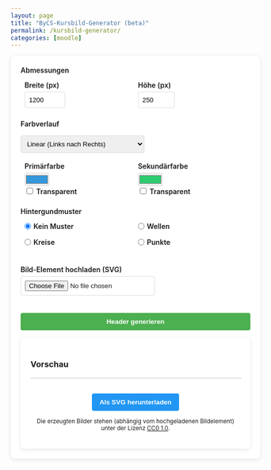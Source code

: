 ```yaml
---
layout: page
title: "ByCS-Kursbild-Generator (beta)"
permalink: /kursbild-generator/
categories: [moodle]
---
```


 <style>
        .container {
            display: flex;
            flex-direction: column;
            gap: 20px;
            min-width: 350px;
        }
        .controls {
            background-color: white;
            padding: 20px;
            border-radius: 8px;
            box-shadow: 0 2px 10px rgba(0,0,0,0.1);
        }
        .control-group {
            margin-bottom: 15px;
        }
        label {
            display: block;
            margin-bottom: 5px;
            font-weight: 600;
        }

        select, input {
            padding: 8px;
            border: 1px solid #ddd;
            border-radius: 4px;
        }
        .color-inputs, .size-inputs, .pattern-selection {
            display: grid;
            grid-template-columns: 1fr 1fr;
            gap: 10px;
            padding: 8px;
       }

       .color-inputs input {
        padding: 0px;
       }

        button {
            background-color: #4CAF50;
            color: white;
            border: none;
            padding: 10px 15px;
            border-radius: 4px;
            cursor: pointer;
            font-weight: 600;
            margin-top: 10px;
        }
        button:hover {
            background-color: #45a049;
        }
        .preview {
            background-color: white;
            padding: 20px;
            border-radius: 8px;
            box-shadow: 0 2px 10px rgba(0,0,0,0.1);
            overflow: hidden;
        }
        #svg-container {
            width: 100%;
            border: 1px solid #ddd;
            overflow: hidden;
            position: relative;
        }
        .download-section {
            margin-top: 20px;
            text-align: center;
        }
        #download-btn {
            background-color: #2196F3;
        }
        #download-btn:hover {
            background-color: #0b7dda;
        }
        .pattern-selection label {
            display: flex;
            align-items: center;
            gap: 5px;
        }
        .pattern-selection input[type="radio"] {
            margin: 0;
        }
        .image-size-slider {
            margin-top: 10px;
        }
        .color-section {
            display: flex;
            flex-direction: column;
            gap: 10px;
        }
        .secondary-color-container {
            transition: opacity 0.3s;
        }
        .disabled {
            opacity: 0.5;
            pointer-events: none;
        }

        .hidden {
            display: none;
        }
    </style>

<div class="container">
    <div class="controls">
        <div class="control-group">
            <label>Abmessungen</label>
            <div class="size-inputs">
                <div>
                    <label for="width">Breite (px)</label>
                    <input type="number" id="width" value="1200" min="400" max="2000">
                </div>
                <div>
                    <label for="height">Höhe (px)</label>
                    <input type="number" id="height" value="250" min="100" max="800">
                </div>
            </div>
        </div>
        <div class="control-group color-section">
            <label>Farbverlauf</label>
            <select id="gradient-type" style="max-width: 250px">
                <option value="linear">Linear (Links nach Rechts)</option>
                <option value="linear-top-bottom">Linear (Oben nach Unten)</option>
                <option value="radial">Radial (Mitte nach Außen)</option>
                <option value="diagonal">Diagonal</option>
                <option value="none">Kein Farbverlauf</option>
            </select>         
            <div class="color-inputs" id="color-selection">
                <div>
                    <label for="primary-color">Primärfarbe</label>
                    <input type="color" id="primary-color" value="#3498db">
                    <label><input type="checkbox" id="primary-transparent"> Transparent</label>
                </div>
                <div class="secondary-color-container" id="secondary-color-container">
                    <label for="secondary-color">Sekundärfarbe</label>
                    <input type="color" id="secondary-color" value="#2ecc71">
                    <label><input type="checkbox" id="secondary-transparent"> Transparent</label>
                </div>
        </div>
        <div class="control-group">
            <label>Hintergundmuster</label>
            <div class="pattern-selection" id="pattern-selection">
                <label><input type="radio" name="pattern" value="none" checked> Kein Muster</label>
                <label><input type="radio" name="pattern" value="waves"> Wellen</label>
                <label><input type="radio" name="pattern" value="circles"> Kreise</label>
                <label><input type="radio" name="pattern" value="dots"> Punkte</label>
            </div>
        </div>
        <div id="animation-options" class="hidden">
        <div class="control-group">
            <label>Animationstyp</label>
            <select id="animation-type">
                <option value="none">Keine</option>
                <option value="translate">Bewegung links nach rechts</option>
                <option value="translate2">Bewegung oben nach unten</option>
                <option value="rotate">Rotation</option>
                <option value="fade">Ausblenden</option>
                <option value="diagonal">Diagonal</option>
            </select>
        </div> 
        <div class="control-group">
            <label>Animationsgeschwindigkeit</label>
            <select id="animation-speed">
                <option value="slow">Langsam</option>
                <option value="medium" selected>Mittel</option>
                <option value="fast">Schnell</option>
            </select>
        </div>
     </div>
        <div class="control-group">
            <label>Bild-Element hochladen (SVG)</label>
            <input type="file" id="image-upload" accept="image/svg+xml">
            <div id="image-controls" class="hidden">
            <label for="image-size">Bildgröße:</label>
            <input type="range" id="image-size" class="image-size-slider" min="25" max="200" value="200">
            <label for="image-position">Bildposition x:</label>
            <input type="range" id="image-position" class="image-position-slider" min="0" max="100" value="50">
            <label for="image-position">Bildposition y:</label>
            <input type="range" id="image-position-y" class="image-position-slider" min="-100" max="100" value="0">
            </div>
        </div>
      <button id="generate-btn">Header generieren</button>
    </div>
    <div class="preview">
        <h3>Vorschau</h3>
        <div id="svg-container"></div>
        <div class="download-section">
            <button id="download-btn">Als SVG herunterladen</button>
            <p>
  <small>
      Die erzeugten Bilder stehen (abhängig vom hochgeladenen Bildelement) unter der Lizenz <a href="https://creativecommons.org/publicdomain/zero/1.0/deed.de" target="_blank" rel="license noopener noreferrer">CC0 1.0</a>.
  </small>
</p>
        </div>
    </div>


</div>

<script>
document.addEventListener('DOMContentLoaded', function() {
    const generateBtn = document.getElementById('generate-btn');
    const downloadBtn = document.getElementById('download-btn');
    const svgContainer = document.getElementById('svg-container');
    const imageUpload = document.getElementById('image-upload');
    const imageSizeSlider = document.getElementById('image-size');
    const imagePositionSlider = document.getElementById('image-position');
    const imagePositionSliderY = document.getElementById('image-position-y');
    const gradientType = document.getElementById('gradient-type');
    const secondaryColorContainer = document.getElementById('secondary-color-container');
    const primaryColor = document.getElementById('primary-color');
    const secondaryColor = document.getElementById('secondary-color');
    let uploadedImage = null;
    let uploadedImageAspectRatio = 1; // Default aspect ratio
    
    generateBtn.addEventListener('click', generateHeader);
    downloadBtn.addEventListener('click', downloadSVG);
    imageUpload.addEventListener('change', handleImageUpload);
    gradientType.addEventListener('change', toggleSecondaryColor);
    primaryColor.addEventListener('input', generateHeader);
    secondaryColor.addEventListener('input', generateHeader);
    document.getElementById('primary-transparent').addEventListener('change', generateHeader);
    document.getElementById('secondary-transparent').addEventListener('change', generateHeader);
    document.getElementById('pattern-selection').addEventListener('change', generateHeader);
    document.getElementById('animation-type').addEventListener('change', generateHeader);
    document.getElementById('animation-speed').addEventListener('change', generateHeader);
    document.getElementById('width').addEventListener('input', generateHeader);
    document.getElementById('height').addEventListener('input', generateHeader);
    imageSizeSlider.addEventListener('input', generateHeader); 
    imagePositionSlider.addEventListener('input', generateHeader);
    imagePositionSliderY.addEventListener('input', generateHeader);
    
    function toggleSecondaryColor() {
        if (gradientType.value === 'none') {
            secondaryColorContainer.classList.add('disabled');
        } else {
            secondaryColorContainer.classList.remove('disabled');
        }
        generateHeader();
    }
    
    function handleImageUpload(event) {
    const file = event.target.files[0];
    if (file && file.type === 'image/svg+xml') {
        const reader = new FileReader();
        reader.onload = function(e) {
            const uploadedSVGContent = e.target.result;
            
            // Parse the SVG to get width and height for aspect ratio calculation
            const parser = new DOMParser();
            const svgDoc = parser.parseFromString(uploadedSVGContent, 'image/svg+xml');
            const svgElement = svgDoc.documentElement;
            
            // Get width and height to calculate aspect ratio
            let svgWidth = svgElement.getAttribute('width') || svgElement.getAttribute('viewBox')?.split(' ')[2];
            let svgHeight = svgElement.getAttribute('height') || svgElement.getAttribute('viewBox')?.split(' ')[3];
            
            // Convert to numbers if they're strings with units
            if (svgWidth && typeof svgWidth === 'string') {
                svgWidth = parseFloat(svgWidth);
            }
            if (svgHeight && typeof svgHeight === 'string') {
                svgHeight = parseFloat(svgHeight);
            }
            
            // If no viewBox exists, create one based on width and height
            if (!svgElement.getAttribute('viewBox')) {
                if (svgWidth && svgHeight) {
                    svgElement.setAttribute('viewBox', `0 0 ${svgWidth} ${svgHeight}`);
                }
            }
            
            // Calculate aspect ratio if both dimensions are available
            if (svgWidth && svgHeight) {
                uploadedImageAspectRatio = svgHeight / svgWidth;
            }
            
            // Store the SVG content
            uploadedImage = svgElement.outerHTML;  // Use the outerHTML to save the complete SVG content
            
            // Show image controls
            document.getElementById('image-controls').classList.remove('hidden');
            generateHeader();
        };
        reader.readAsText(file);
    } else {
        alert('Bitte eine SVG-Datei hochladen.');
    }
}

    
    function generateHeader() {
        const width = document.getElementById('width').value;
        const height = document.getElementById('height').value;
        const primaryTransparent = document.getElementById('primary-transparent').checked;
        const secondaryTransparent = document.getElementById('secondary-transparent').checked;
        const primaryColorObjValue = document.getElementById('primary-transparent').checked;
        const primaryColorValue = primaryTransparent ? 'transparent' : document.getElementById('primary-color').value;
        const secondaryColorValue = secondaryTransparent ? 'transparent' : document.getElementById('secondary-color').value;
        const pattern = document.querySelector('input[name="pattern"]:checked').value;
        const speed = document.getElementById('animation-speed').value;
        const animationType = document.getElementById('animation-type').value;
        const imageSize = imageSizeSlider.value;
        const imagePosition = imagePositionSlider.value;
        const imagePositionY = imagePositionSliderY.value;
        const gradientTypeValue = gradientType.value;
        const duration = speed === 'slow' ? 15 : speed === 'fast' ? 5 : 10; 
        
        // Generiere den korrekten Farbverlauf basierend auf der Auswahl
        let gradientDef = '';
        let fillColor = '';
        if (gradientTypeValue === 'none') {
            // Kein Farbverlauf, verwende die Primärfarbe als einfache Füllung
            fillColor = `fill="${primaryColorValue}"`;
        } else {
            // Erstelle einen Farbverlauf und verwende ihn als Füllung
            const gradientId = 'bg-gradient';
            fillColor = `fill="url(#${gradientId})"`;          
            if (gradientTypeValue === 'linear') {
                gradientDef = `
                <linearGradient id="${gradientId}" x1="0%" y1="0%" x2="100%" y2="0%">
                    <stop offset="0%" stop-color="${primaryColorValue}" />
                    <stop offset="100%" stop-color="${secondaryColorValue}" />
                </linearGradient>`;
            } else if (gradientTypeValue === 'linear-top-bottom') {
                gradientDef = `
                <linearGradient id="${gradientId}" x1="0%" y1="0%" x2="0%" y2="100%">
                    <stop offset="0%" stop-color="${primaryColorValue}" />
                    <stop offset="100%" stop-color="${secondaryColorValue}" />
                </linearGradient>`;
            } else if (gradientTypeValue === 'radial') {
                gradientDef = `
                <radialGradient id="${gradientId}" cx="50%" cy="50%" r="70%" fx="50%" fy="50%">
                    <stop offset="0%" stop-color="${primaryColorValue}" />
                    <stop offset="100%" stop-color="${secondaryColorValue}" />
                </radialGradient>`;
            } else if (gradientTypeValue === 'diagonal') {
                gradientDef = `
                <linearGradient id="${gradientId}" x1="0%" y1="0%" x2="100%" y2="100%">
                    <stop offset="0%" stop-color="${primaryColorValue}" />
                    <stop offset="100%" stop-color="${secondaryColorValue}" />
                </linearGradient>`;
            }
        }
        
        // Create the SVG with foreignObject if there's an uploaded image
        let uploadedImageElement = '';
        if (uploadedImage) {
            // Calculate width based on slider
            const imgWidth = width/4 * imageSize / 100;
            
            // Calculate height based on width and aspect ratio
            const imgHeight = imgWidth * uploadedImageAspectRatio;
            
            // Calculate positions
            const posX = (width - width * imagePosition / 100) - imgWidth;
            const posY = (imagePositionY * height / 100);

            const parser = new DOMParser();
            const svgDoc = parser.parseFromString(uploadedImage, 'image/svg+xml');
            const svgElement = svgDoc.documentElement;

            // Setze die gewünschte Größe auf das SVG-Element
            svgElement.setAttribute('width', "100%");
            svgElement.setAttribute('height', "100%");

             // Create foreignObject element with the uploaded SVG content
            // Add overflow: visible to prevent clipping
            uploadedImageElement = `
            <foreignObject x="${posX+imgWidth/2}" y="${posY}" width="${imgWidth}" height="${imgHeight}" style="overflow: visible;">
                ${svgElement.outerHTML} 
            </foreignObject>
            `;
        }
        
        const svg = `<svg xmlns="http://www.w3.org/2000/svg" viewBox="0 0 ${width} ${height}" width="100%" height="100%">
        <defs>
            ${gradientDef}
            ${createPattern(pattern, primaryColorValue, duration, animationType)}
        </defs>
        <rect width="100%" height="100%" ${fillColor} />
        <rect width="100%" height="100%" fill="url(#${pattern}-pattern)" />
        ${uploadedImageElement}
        </svg>`;
        svgContainer.innerHTML = svg;
    }
    
    function createPattern(type, color, duration, animation) {
        const duration_translate = duration;
        const duration_scale = duration*8;
        const duration_rotate = duration*32;
        const duration_fade = duration;   
        // Farbmanipulation für das Muster
        let patternColor = color;
        // Farbe in RGB konvertieren
        const r = parseInt(color.slice(1, 3), 16);
        const g = parseInt(color.slice(3, 5), 16);
        const b = parseInt(color.slice(5, 7), 16);
        const brightness = (r * 299 + g * 587 + b * 114) / 1000;  
        if (brightness > 128) {
            // Farbe abdunkeln für helle Hintergründe
            const darkerR = Math.max(0, r - 50);
            const darkerG = Math.max(0, g - 50);
            const darkerB = Math.max(0, b - 50);
            patternColor = `rgba(${darkerR}, ${darkerG}, ${darkerB}, 0.7)`;
        } else {
            // Farbe aufhellen für dunkle Hintergründe
            const lighterR = Math.min(255, r + 50);
            const lighterG = Math.min(255, g + 50);
            const lighterB = Math.min(255, b + 50);
            patternColor = `rgba(${lighterR}, ${lighterG}, ${lighterB}, 0.7)`;
        }   
        // Rest der Funktion bleibt gleich, nur mit neuer patternColor
        let shape = '';
        if (type === 'none') {
            shape = `  
            `;
        } else if (type === 'waves') {
            shape = `
                <path d="M-50 25 C-30 10, -10 10, 0 25 C10 40, 30 40, 50 25 C70 10, 90 10, 100 25 C110 40, 130 40, 150 25 C170 10, 190 10, 200 25 C210 40, 230 40, 250 25" 
                    stroke="${patternColor}" stroke-width="5" fill="none" />
                <path d="M150 25 C170 10, 190 10, 200 25 C210 40, 230 40, 250 25 C270 10, 290 10, 310 25 C320 40, 340 40, 360 25 C370 10, 390 10, 400 25" 
                    stroke="${patternColor}" stroke-width="1" fill="none" />
            `;
        } else if (type === 'circles') {
            shape = `
                <circle cx="30" cy="30" r="20" fill="none" stroke="${patternColor}" stroke-width="2" />
                <circle cx="90" cy="30" r="20" fill="none" stroke="${patternColor}" stroke-width="2" />
            `;
        } else if (type === 'dots') {
            shape = `
                <circle cx="15" cy="15" r="3" fill="${patternColor}" />
                <circle cx="45" cy="15" r="3" fill="${patternColor}" />
            `;
        }
        const size = (type === 'dots') ? 30 : (type === 'circles') ? 60 : 100;
        let anim = '';
        if (animation !== 'none') {
            // Hinzufügen von neuen Animationen
            if (animation === 'translate') {
                anim = `<animateTransform attributeName="patternTransform" type="translate" values="0,0;${size * 2},0" dur="${duration_translate}s" repeatCount="indefinite" />`;
            } else if (animation === 'translate2') {
                anim = `<animateTransform attributeName="patternTransform" type="translate" values="0,0;0,${size * 2}" dur="${duration_translate}s" repeatCount="indefinite" />`;
            } else if (animation === 'rotate') {
                anim = `<animateTransform attributeName="patternTransform" type="rotate" values="0;360" dur="${duration_rotate}s" repeatCount="indefinite" />`;
            } else if (animation === 'fade') {
                anim = `<animate attributeName="opacity" values="1;0.1;1" dur="${duration_fade}s" repeatCount="indefinite" />`;
            } else if (animation === 'diagonal') {
                anim = `<animateTransform attributeName="patternTransform" type="translate" values="0,0;${size * 2},${size * 2}" dur="${duration_translate}s" repeatCount="indefinite" />`;
            }
        }
        let patternContent = `${anim}${shape}`
        if (animation === 'fade') {
            // Wrap content in <g> only for fade animation
            patternContent = `<g>${patternContent}</g>`;
        }
        return `<pattern id="${type}-pattern" patternUnits="userSpaceOnUse" width="${size * 2}" height="${size}">
            ${patternContent}
        </pattern>`;
    }
    // Alle Radiobuttons mit dem Namen "pattern" finden
    const patternRadios = document.querySelectorAll('input[name="pattern"]');
    const animationOptions = document.getElementById('animation-options');
    // Event-Listener für alle Radiobuttons hinzufügen
    patternRadios.forEach(radio => {
        radio.addEventListener('change', function() {
            if (this.value === 'none') {
                // Wenn "Kein Muster" ausgewählt ist, Animation ausblenden
                animationOptions.classList.add('hidden');
            } else {
                // Wenn ein Muster ausgewählt ist, Animation anzeigen
                animationOptions.classList.remove('hidden');
            }
        });
    });
    
    function downloadSVG() {
        const svg = svgContainer.innerHTML;
        const blob = new Blob([svg], { type: 'image/svg+xml' });
        const url = URL.createObjectURL(blob);
        const link = document.createElement('a');
        link.href = url;
        link.download = 'header.svg';
        link.click();
        URL.revokeObjectURL(url);
    }   
    // Initialer Aufruf um den Header zu generieren
    generateHeader();
});
</script>